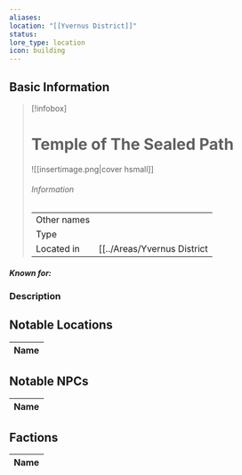 ```yaml
---
aliases: 
location: "[[Yvernus District]]"
status: 
lore_type: location
icon: building
---
```

## Basic Information
> [!infobox]
> # Temple of The Sealed Path
> ![[insertimage.png|cover hsmall]]
> ###### Information
> |   |  |
> | ---- | ---- |
> | Other names | |
> | Type | 
> | Located in | [[../Areas/Yvernus District|Yvernus District]]|
##### Known for:
### Description
## Notable Locations
| Name |
| ---- |

## Notable NPCs
| Name |
| ---- |

## Factions
| Name |
| ---- |
